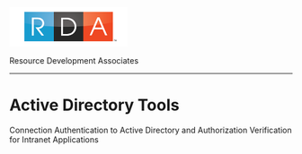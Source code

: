 ![RDA](./img/RDA_transparent_210x70.png "Resource Development Associates")

Resource Development Associates
___________

# Active Directory Tools

Connection Authentication to Active Directory and Authorization Verification for Intranet Applications 

